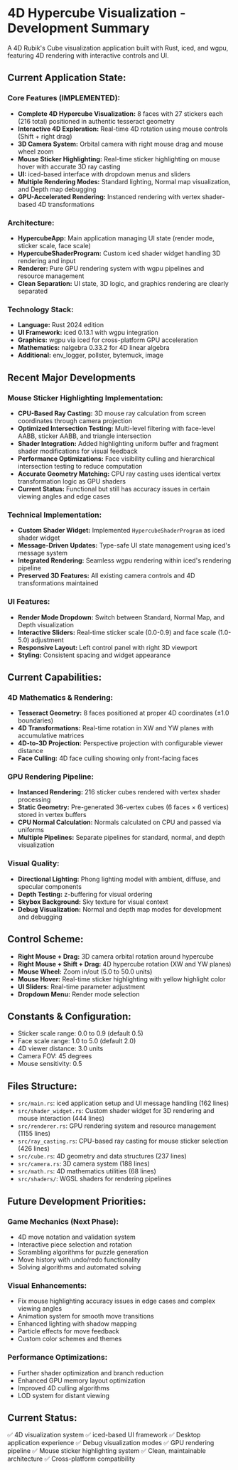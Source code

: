 # 4D Hypercube Visualization - Development Summary

A 4D Rubik's Cube visualization application built with Rust, iced, and wgpu, featuring 4D rendering with interactive controls and UI.

## Current Application State:

### Core Features (IMPLEMENTED):
*   **Complete 4D Hypercube Visualization:** 8 faces with 27 stickers each (216 total) positioned in authentic tesseract geometry
*   **Interactive 4D Exploration:** Real-time 4D rotation using mouse controls (Shift + right drag)
*   **3D Camera System:** Orbital camera with right mouse drag and mouse wheel zoom
*   **Mouse Sticker Highlighting:** Real-time sticker highlighting on mouse hover with accurate 3D ray casting
*   **UI:** iced-based interface with dropdown menus and sliders
*   **Multiple Rendering Modes:** Standard lighting, Normal map visualization, and Depth map debugging
*   **GPU-Accelerated Rendering:** Instanced rendering with vertex shader-based 4D transformations

### Architecture:

*   **HypercubeApp:** Main application managing UI state (render mode, sticker scale, face scale)
*   **HypercubeShaderProgram:** Custom iced shader widget handling 3D rendering and input
*   **Renderer:** Pure GPU rendering system with wgpu pipelines and resource management
*   **Clean Separation:** UI state, 3D logic, and graphics rendering are clearly separated

### Technology Stack:

*   **Language:** Rust 2024 edition
*   **UI Framework:** iced 0.13.1 with wgpu integration
*   **Graphics:** wgpu via iced for cross-platform GPU acceleration
*   **Mathematics:** nalgebra 0.33.2 for 4D linear algebra
*   **Additional:** env_logger, pollster, bytemuck, image

## Recent Major Developments

### Mouse Sticker Highlighting Implementation:
*   **CPU-Based Ray Casting:** 3D mouse ray calculation from screen coordinates through camera projection
*   **Optimized Intersection Testing:** Multi-level filtering with face-level AABB, sticker AABB, and triangle intersection
*   **Shader Integration:** Added highlighting uniform buffer and fragment shader modifications for visual feedback
*   **Performance Optimizations:** Face visibility culling and hierarchical intersection testing to reduce computation
*   **Accurate Geometry Matching:** CPU ray casting uses identical vertex transformation logic as GPU shaders
*   **Current Status:** Functional but still has accuracy issues in certain viewing angles and edge cases

### Technical Implementation:
*   **Custom Shader Widget:** Implemented `HypercubeShaderProgram` as iced shader widget
*   **Message-Driven Updates:** Type-safe UI state management using iced's message system
*   **Integrated Rendering:** Seamless wgpu rendering within iced's rendering pipeline
*   **Preserved 3D Features:** All existing camera controls and 4D transformations maintained

### UI Features:
*   **Render Mode Dropdown:** Switch between Standard, Normal Map, and Depth visualization
*   **Interactive Sliders:** Real-time sticker scale (0.0-0.9) and face scale (1.0-5.0) adjustment
*   **Responsive Layout:** Left control panel with right 3D viewport
*   **Styling:** Consistent spacing and widget appearance

## Current Capabilities:

### 4D Mathematics & Rendering:
*   **Tesseract Geometry:** 8 faces positioned at proper 4D coordinates (±1.0 boundaries)
*   **4D Transformations:** Real-time rotation in XW and YW planes with accumulative matrices
*   **4D-to-3D Projection:** Perspective projection with configurable viewer distance
*   **Face Culling:** 4D face culling showing only front-facing faces

### GPU Rendering Pipeline:
*   **Instanced Rendering:** 216 sticker cubes rendered with vertex shader processing
*   **Static Geometry:** Pre-generated 36-vertex cubes (6 faces × 6 vertices) stored in vertex buffers
*   **CPU Normal Calculation:** Normals calculated on CPU and passed via uniforms
*   **Multiple Pipelines:** Separate pipelines for standard, normal, and depth visualization

### Visual Quality:
*   **Directional Lighting:** Phong lighting model with ambient, diffuse, and specular components
*   **Depth Testing:** z-buffering for visual ordering
*   **Skybox Background:** Sky texture for visual context
*   **Debug Visualization:** Normal and depth map modes for development and debugging

## Control Scheme:

*   **Right Mouse + Drag:** 3D camera orbital rotation around hypercube
*   **Right Mouse + Shift + Drag:** 4D hypercube rotation (XW and YW planes)
*   **Mouse Wheel:** Zoom in/out (5.0 to 50.0 units)
*   **Mouse Hover:** Real-time sticker highlighting with yellow highlight color
*   **UI Sliders:** Real-time parameter adjustment
*   **Dropdown Menu:** Render mode selection

## Constants & Configuration:

*   Sticker scale range: 0.0 to 0.9 (default 0.5)
*   Face scale range: 1.0 to 5.0 (default 2.0)
*   4D viewer distance: 3.0 units
*   Camera FOV: 45 degrees
*   Mouse sensitivity: 0.5

## Files Structure:

*   `src/main.rs`: iced application setup and UI message handling (162 lines)
*   `src/shader_widget.rs`: Custom shader widget for 3D rendering and mouse interaction (444 lines)
*   `src/renderer.rs`: GPU rendering system and resource management (1155 lines)
*   `src/ray_casting.rs`: CPU-based ray casting for mouse sticker selection (426 lines)
*   `src/cube.rs`: 4D geometry and data structures (237 lines)
*   `src/camera.rs`: 3D camera system (188 lines)
*   `src/math.rs`: 4D mathematics utilities (68 lines)
*   `src/shaders/`: WGSL shaders for rendering pipelines

## Future Development Priorities:

### Game Mechanics (Next Phase):
*   4D move notation and validation system
*   Interactive piece selection and rotation
*   Scrambling algorithms for puzzle generation
*   Move history with undo/redo functionality
*   Solving algorithms and automated solving

### Visual Enhancements:
*   Fix mouse highlighting accuracy issues in edge cases and complex viewing angles
*   Animation system for smooth move transitions
*   Enhanced lighting with shadow mapping
*   Particle effects for move feedback
*   Custom color schemes and themes

### Performance Optimizations:
*   Further shader optimization and branch reduction
*   Enhanced GPU memory layout optimization
*   Improved 4D culling algorithms
*   LOD system for distant viewing

## Current Status:
✅ 4D visualization system
✅ iced-based UI framework
✅ Desktop application experience
✅ Debug visualization modes
✅ GPU rendering pipeline
✅ Mouse sticker highlighting system
✅ Clean, maintainable architecture
✅ Cross-platform compatibility